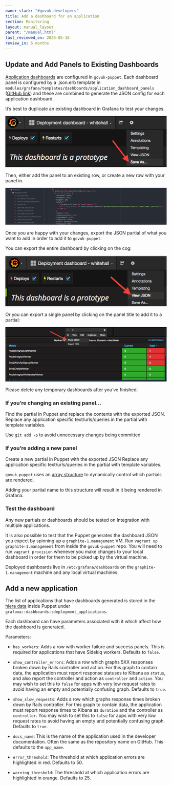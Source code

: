 ```yaml
---
owner_slack: "#govuk-developers"
title: Add a dashboard for an application
section: Monitoring
layout: manual_layout
parent: "/manual.html"
last_reviewed_on: 2020-05-18
review_in: 6 months
---
```


## Update and Add Panels to Existing Dashboards

[Application dashboards](deployment-dashboards.html) are configured in `govuk-puppet`. Each dashboard panel is configured by a .json.erb template in `modules/grafana/templates/dashboards/application_dashboard_panels` ([GitHub link][application_dashboard_panels]) and these are combined to generate the JSON config for each application dashboard.

It’s best to duplicate an existing dashboard in Grafana to test your changes.

![Duplicate dashboard](images/deployment_dashboards/duplicate_dashboard.png)

Then, either add the panel to an existing row, or create a new row with your panel in.

![Panel rows](images/deployment_dashboards/panel_rows.png)

Once you are happy with your changes, export the JSON partial of what you want to add in order to add it to `govuk-puppet`.

You can export the entire dashboard by clicking on the cog:

![Dashboard JSON](images/deployment_dashboards/view_json.png)

Or you can export a single panel by clicking on the panel title to add it to a partial:

![Panel JSON](images/deployment_dashboards/panel_json.png)

Please delete any temporary dashboards after you’ve finished.

### If you’re changing an existing panel…

Find the partial in Puppet and replace the contents with the exported JSON. Replace any application specific text/urls/queries in the partial with template variables.

Use `git add -p` to avoid unnecessary changes being committed

### If you’re adding a new panel

Create a new partial in Puppet with the exported JSON
Replace any application specific text/urls/queries in the partial with template variables.

`govuk-puppet` uses an [array structure](https://github.com/alphagov/govuk-puppet/blob/master/modules/grafana/manifests/dashboards.pp) to dynamically control which partials are rendered.

Adding your partial name to this structure will result in it being rendered in Grafana.

### Test the dashboard

Any new partials or dashboards should be tested on Integration with multiple applications.

It is also possible to test that the Puppet generates the dashboard JSON you expect by spinning up a `graphite-1.management` VM. Run `vagrant up graphite-1.management` from inside the `govuk-puppet` repo. You will need to run `vagrant provision` whenever you make changes to your local dashboard in order for them to be picked up by the virtual machine.

Deployed dashboards live in `/etc/grafana/dashboards` on the `graphite-1.management` machine and any local virtual machines.

## Add a new application

The list of applications that have dashboards generated is stored in the [hiera data](https://github.com/alphagov/govuk-puppet/blob/master/hieradata/common.yaml) inside Puppet under `grafana::dashboards::deployment_applications`.

Each dashboard can have parameters associated with it which affect how the dashboard is generated.

Parameters:

- `has_workers`: Adds a row with worker failure and success panels. This is required for applications that have Sidekiq workers. Defaults to `false`.

- `show_controller_errors`: Adds a row which graphs 5XX responses broken down by Rails controller and action. For this graph to contain data, the application must report response statuses to Kibana as `status`, and also report the controller and action as `controller` and `action`. You may wish to set this to `false` for apps with very low request rates to avoid having an empty and potentially confusing graph. Defaults to `true`.

- `show_slow_requests`: Adds a row which graphs response times broken down by Rails controller. For this graph to contain data, the application must report response times to Kibana as `duration` and the controller as `controller`. You may wish to set this to `false` for apps with very low request rates to avoid having an empty and potentially confusing graph. Defaults to `true`.

- `docs_name`: This is the name of the application used in the developer documentation. Often the same as the repository name on GitHub. This defaults to the `app_name`.

- `error_threshold`: The threshold at which application errors are highlighted in red. Defaults to 50.

- `warning_threshold`: The threshold at which application errors are highlighted in orange. Defaults to 25.

[application_dashboard_panels]: https://github.com/alphagov/govuk-puppet/tree/master/modules/grafana/templates/dashboards/application_dashboard_panels
